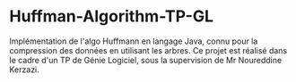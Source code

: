 # Huffman-Algorithm-TP-GL
Implémentation de l'algo Huffmann en langage Java, connu pour la compression des données en utilisant les arbres.
Ce projet est réalisé dans le cadre d'un TP de Génie Logiciel, sous la supervision de Mr Noureddine Kerzazi.

